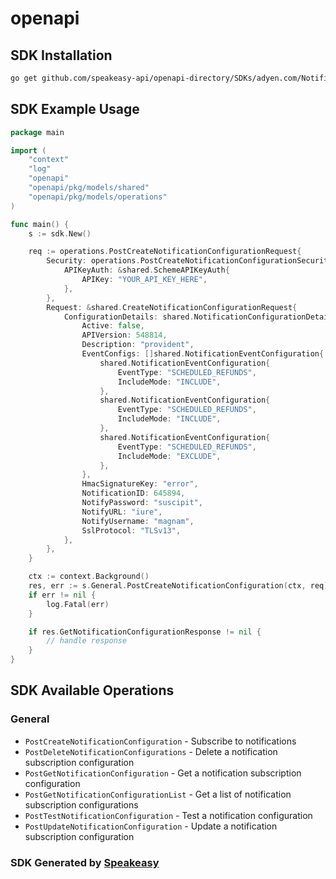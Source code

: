 # openapi

<!-- Start SDK Installation -->
## SDK Installation

```bash
go get github.com/speakeasy-api/openapi-directory/SDKs/adyen.com/NotificationConfigurationService/5/go
```
<!-- End SDK Installation -->

## SDK Example Usage
<!-- Start SDK Example Usage -->
```go
package main

import (
    "context"
    "log"
    "openapi"
    "openapi/pkg/models/shared"
    "openapi/pkg/models/operations"
)

func main() {
    s := sdk.New()

    req := operations.PostCreateNotificationConfigurationRequest{
        Security: operations.PostCreateNotificationConfigurationSecurity{
            APIKeyAuth: &shared.SchemeAPIKeyAuth{
                APIKey: "YOUR_API_KEY_HERE",
            },
        },
        Request: &shared.CreateNotificationConfigurationRequest{
            ConfigurationDetails: shared.NotificationConfigurationDetails{
                Active: false,
                APIVersion: 548814,
                Description: "provident",
                EventConfigs: []shared.NotificationEventConfiguration{
                    shared.NotificationEventConfiguration{
                        EventType: "SCHEDULED_REFUNDS",
                        IncludeMode: "INCLUDE",
                    },
                    shared.NotificationEventConfiguration{
                        EventType: "SCHEDULED_REFUNDS",
                        IncludeMode: "INCLUDE",
                    },
                    shared.NotificationEventConfiguration{
                        EventType: "SCHEDULED_REFUNDS",
                        IncludeMode: "EXCLUDE",
                    },
                },
                HmacSignatureKey: "error",
                NotificationID: 645894,
                NotifyPassword: "suscipit",
                NotifyURL: "iure",
                NotifyUsername: "magnam",
                SslProtocol: "TLSv13",
            },
        },
    }

    ctx := context.Background()
    res, err := s.General.PostCreateNotificationConfiguration(ctx, req)
    if err != nil {
        log.Fatal(err)
    }

    if res.GetNotificationConfigurationResponse != nil {
        // handle response
    }
}
```
<!-- End SDK Example Usage -->

<!-- Start SDK Available Operations -->
## SDK Available Operations


### General

* `PostCreateNotificationConfiguration` - Subscribe to notifications
* `PostDeleteNotificationConfigurations` - Delete a notification subscription configuration
* `PostGetNotificationConfiguration` - Get a notification subscription configuration
* `PostGetNotificationConfigurationList` - Get a list of notification subscription configurations
* `PostTestNotificationConfiguration` - Test a notification configuration
* `PostUpdateNotificationConfiguration` - Update a notification subscription configuration
<!-- End SDK Available Operations -->

### SDK Generated by [Speakeasy](https://docs.speakeasyapi.dev/docs/using-speakeasy/client-sdks)
